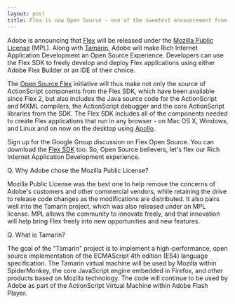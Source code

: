 ```yaml
---
layout: post
title: Flex is now Open Source - one of the sweetest announcement from Adobe
---
```


Adobe is announcing that <a href="http://www.adobe.com/go/flex/">Flex</a> will be released under the <a href="http://opensource.org/licenses/mozilla1.1.php">Mozilla Public License</a> (MPL). Along with <a href="http://www.mozilla.org/projects/tamarin/">Tamarin</a>, Adobe will make Rich Internet Application Development an Open Source Experience. Developers can use the Flex SDK to freely develop and deploy Flex applications using either Adobe Flex Builder or an IDE of their choice.

The <a href="http://www.adobe.com/go/opensourceflex/">Open Source Flex</a> initiative will thus make not only the source of ActionScript components from the Flex SDK, which have been available since Flex 2, but also includes the Java source code for the ActionScript and MXML compilers, the ActionScript debugger and the core ActionScript libraries from the SDK. The Flex SDK includes all of the components needed to create Flex applications that run in any browser - on Mac OS X, Windows, and Linux and on now on the desktop using <a href="http://www.adobe.com/go/apollo/">Apollo</a>.

Sign up for the Google Group discussion on Flex Open Source. You can download the <a href="http://www.adobe.com/products/flex/">Flex SDK</a> too. So, Open Source believers, let's flex our Rich Internet Application Development experience.

Q. Why Adobe chose the Mozilla Public License?

Mozilla Public License was the best one to help remove the concerns of Adobe's customers and other commercial vendors, while retaining the drive to release code changes as the modifications are distributed. It also pairs well into the Tamarin project, which was also released under an MPL license. MPL allows the community to innovate freely, and that innovation will help bring Flex freely into new opportunities and new features.

Q. What is Tamarin?

The goal of the "Tamarin" project is to implement a high-performance, open source implementation of the ECMAScript 4th edition (ES4) language specification. The Tamarin virtual machine will be used by Mozilla within SpiderMonkey, the core JavaScript engine embedded in Firefox, and other products based on Mozilla technology. The code will continue to be used by Adobe as part of the ActionScript Virtual Machine within Adobe Flash Player.